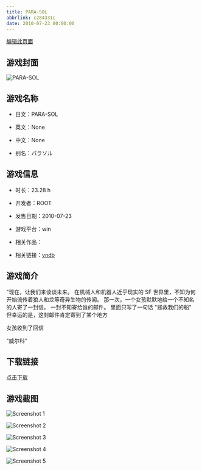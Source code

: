 ```yaml
---
title: PARA-SOL
abbrlink: c284331c
date: 2010-07-23 00:00:00
---
```

[编辑此页面](https://github.com/ACG-3/ADV3-source/blob/main/source/_posts/games/PARA-SOL.md)

## 游戏封面

![PARA-SOL](https://pan.timero.xyz/d/onedrive/img_lib_001/PARA-SOL_cover.avif)


## 游戏名称

- 日文：PARA-SOL
- 英文：None
- 中文：None

- 别名：パラソル


## 游戏信息

- 时长：23.28 h
- 开发者：ROOT
- 发售日期：2010-07-23
- 游戏平台：win
- 相关作品：

- 相关链接：[vndb](https://vndb.org/v3032)


## 游戏简介

"现在，让我们来谈谈未来。
在机械人和机器人近乎现实的 SF 世界里，不知为何开始流传着狼人和龙等奇异生物的传闻。
那一次，一个女孩默默地给一个不知名的人寄了一封信。
一封不知寄给谁的邮件。
里面只写了一句话
"拯救我们的船"
但幸运的是，这封邮件肯定寄到了某个地方


女孩收到了回信

"威尔科"




## 下载链接

[点击下载](https://pan.timero.xyz/onedrive/adv_lib_001/PARA-SOL)


## 游戏截图


![Screenshot 1](https://pan.timero.xyz/d/onedrive/img_lib_001/PARA-SOL_Screenshot_1.avif)

![Screenshot 2](https://pan.timero.xyz/d/onedrive/img_lib_001/PARA-SOL_Screenshot_2.avif)

![Screenshot 3](https://pan.timero.xyz/d/onedrive/img_lib_001/PARA-SOL_Screenshot_3.avif)

![Screenshot 4](https://pan.timero.xyz/d/onedrive/img_lib_001/PARA-SOL_Screenshot_4.avif)

![Screenshot 5](https://pan.timero.xyz/d/onedrive/img_lib_001/PARA-SOL_Screenshot_5.avif)

